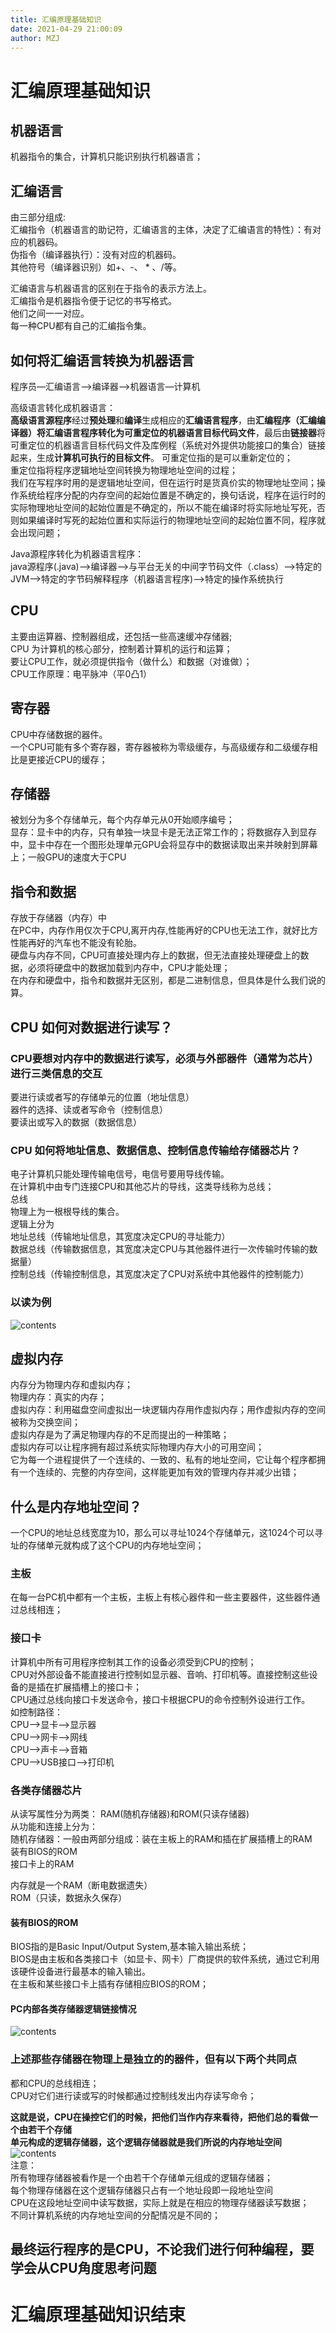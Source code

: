 ```yaml
---
title: 汇编原理基础知识
date: 2021-04-29 21:00:09
author: MZJ
---
```

# 汇编原理基础知识
## 机器语言
机器指令的集合，计算机只能识别执行机器语言；
## 汇编语言
由三部分组成:  
汇编指令（机器语言的助记符，汇编语言的主体，决定了汇编语言的特性）：有对应的机器码。  
伪指令（编译器执行）：没有对应的机器码。  
其他符号（编译器识别）如+、-、 * 、/等。  

汇编语言与机器语言的区别在于指令的表示方法上。  
汇编指令是机器指令便于记忆的书写格式。  
他们之间一一对应。  
每一种CPU都有自己的汇编指令集。
## 如何将汇编语言转换为机器语言
程序员—汇编语言—>编译器—>机器语言—计算机  

高级语言转化成机器语言：  
**高级语言源程序**经过**预处理**和**编译**生成相应的**汇编语言程序**，由**汇编程序（汇编编译器）**将汇编语言程序转化为**可重定位的机器语言目标代码文件**，最后由**链接器**将可重定位的机器语言目标代码文件及库例程（系统对外提供功能接口的集合）链接起来，生成**计算机可执行的目标文件**。
可重定位指的是可以重新定位的；  
重定位指将程序逻辑地址空间转换为物理地址空间的过程；  
我们在写程序时用的是逻辑地址空间，但在运行时是货真价实的物理地址空间；操作系统给程序分配的内存空间的起始位置是不确定的，换句话说，程序在运行时的实际物理地址空间的起始位置是不确定的，所以不能在编译时将实际地址写死，否则如果编译时写死的起始位置和实际运行的物理地址空间的起始位置不同，程序就会出现问题；  

Java源程序转化为机器语言程序：  
java源程序(.java)—>编译器—>与平台无关的中间字节码文件（.class）—>特定的JVM—>特定的字节码解释程序（机器语言程序)—>特定的操作系统执行
## CPU
主要由运算器、控制器组成，还包括一些高速缓冲存储器;  
CPU 为计算机的核心部分，控制着计算机的运行和运算；  
要让CPU工作，就必须提供指令（做什么）和数据（对谁做）；  
CPU工作原理：电平脉冲（平0凸1）
## 寄存器
CPU中存储数据的器件。  
一个CPU可能有多个寄存器，寄存器被称为零级缓存，与高级缓存和二级缓存相比是更接近CPU的缓存；

## 存储器
被划分为多个存储单元，每个内存单元从0开始顺序编号；  
显存：显卡中的内存，只有单独一块显卡是无法正常工作的；将数据存入到显存中，显卡中存在一个图形处理单元GPU会将显存中的数据读取出来并映射到屏幕上；一般GPU的速度大于CPU 

## 指令和数据
存放于存储器（内存）中  
在PC中，内存作用仅次于CPU,离开内存,性能再好的CPU也无法工作，就好比方性能再好的汽车也不能没有轮胎。  
硬盘与内存不同，CPU可直接处理内存上的数据，但无法直接处理硬盘上的数据，必须将硬盘中的数据加载到内存中，CPU才能处理；  
在内存和硬盘中，指令和数据并无区别，都是二进制信息，但具体是什么我们说的算。

## CPU 如何对数据进行读写？
### CPU要想对内存中的数据进行读写，必须与外部器件（通常为芯片）进行三类信息的交互
要进行读或者写的存储单元的位置（地址信息）  
器件的选择、读或者写命令（控制信息）  
要读出或写入的数据（数据信息）
### CPU 如何将地址信息、数据信息、控制信息传输给存储器芯片？
电子计算机只能处理传输电信号，电信号要用导线传输。  
在计算机中由专门连接CPU和其他芯片的导线，这类导线称为总线；  
总线  
物理上为一根根导线的集合。  
逻辑上分为  
地址总线（传输地址信息，其宽度决定CPU的寻址能力）  
数据总线（传输数据信息，其宽度决定CPU与其他器件进行一次传输时传输的数据量）  
控制总线（传输控制信息，其宽度决定了CPU对系统中其他器件的控制能力）

###  以读为例
![contents](https://github.com/MzjHarley/AssemblyLanguageBasicKnowledge/blob/main/img/%E6%B1%87%E7%BC%96%E5%8E%9F%E7%90%86%E5%9F%BA%E7%A1%80%E7%9F%A5%E8%AF%861/1.png)  
## 虚拟内存
内存分为物理内存和虚拟内存；  
物理内存：真实的内存；  
虚拟内存：利用磁盘空间虚拟出一块逻辑内存用作虚拟内存；用作虚拟内存的空间被称为交换空间；  
虚拟内存是为了满足物理内存的不足而提出的一种策略；  
虚拟内存可以让程序拥有超过系统实际物理内存大小的可用空间；  
它为每一个进程提供了一个连续的、一致的、私有的地址空间，它让每个程序都拥有一个连续的、完整的内存空间，这样能更加有效的管理内存并减少出错；

## 什么是内存地址空间？
一个CPU的地址总线宽度为10，那么可以寻址1024个存储单元，这1024个可以寻址的存储单元就构成了这个CPU的内存地址空间；
### 主板
在每一台PC机中都有一个主板，主板上有核心器件和一些主要器件，这些器件通过总线相连；
### 接口卡
计算机中所有可用程序控制其工作的设备必须受到CPU的控制；  
CPU对外部设备不能直接进行控制如显示器、音响、打印机等。直接控制这些设备的是插在扩展插槽上的接口卡；  
CPU通过总线向接口卡发送命令，接口卡根据CPU的命令控制外设进行工作。  
如控制路径：  
CPU—>显卡—>显示器  
CPU—>网卡—>网线  
CPU—>声卡—>音箱  
CPU—>USB接口—>打印机

### 各类存储器芯片
从读写属性分为两类： RAM(随机存储器)和ROM(只读存储器)  
从功能和连接上分为：  
随机存储器：一般由两部分组成：装在主板上的RAM和插在扩展插槽上的RAM  
装有BIOS的ROM  
接口卡上的RAM  

内存就是一个RAM（断电数据遗失）  
ROM（只读，数据永久保存）
#### 装有BIOS的ROM
BIOS指的是Basic Input/Output System,基本输入输出系统；  
BIOS是由主板和各类接口卡（如显卡、网卡）厂商提供的软件系统，通过它利用该硬件设备进行最基本的输入输出。  
在主板和某些接口卡上插有存储相应BIOS的ROM；
#### PC内部各类存储器逻辑链接情况
![contents](https://github.com/MzjHarley/AssemblyLanguageBasicKnowledge/blob/main/img/%E6%B1%87%E7%BC%96%E5%8E%9F%E7%90%86%E5%9F%BA%E7%A1%80%E7%9F%A5%E8%AF%861/4.png)  
### 上述那些存储器在物理上是独立的的器件，但有以下两个共同点
都和CPU的总线相连；  
CPU对它们进行读或写的时候都通过控制线发出内存读写命令；  

**这就是说，CPU在操控它们的时候，把他们当作内存来看待，把他们总的看做一个由若干个存储  
单元构成的逻辑存储器，这个逻辑存储器就是我们所说的内存地址空间**  
![contents](https://github.com/MzjHarley/AssemblyLanguageBasicKnowledge/blob/main/img/%E6%B1%87%E7%BC%96%E5%8E%9F%E7%90%86%E5%9F%BA%E7%A1%80%E7%9F%A5%E8%AF%861/3.png)  
注意：  
所有物理存储器被看作是一个由若干个存储单元组成的逻辑存储器；  
每个物理存储器在这个逻辑存储器只占有一个地址段即一段地址空间  
CPU在这段地址空间中读写数据，实际上就是在相应的物理存储器读写数据；  
不同计算机系统的内存地址空间的分配情况是不同的；

## 最终运行程序的是CPU，不论我们进行何种编程，要学会从CPU角度思考问题
# 汇编原理基础知识结束

